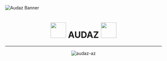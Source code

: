
<img style="display: flex; justify-content: center;" src="https://i.pinimg.com/736x/59/d4/32/59d4324bc5d5d634be85ad5b278af123.jpg" alt="Audaz Banner"/>
<h1 align="center"><img src="https://media.tenor.com/9Hiuq_uczMcAAAAj/counting-money-trouble.gif" width=50> AUDAZ <img src="https://media.tenor.com/9Hiuq_uczMcAAAAj/counting-money-trouble.gif" width=50></h1>

---

<p align="center"> <img src="https://komarev.com/ghpvc/?username=audaz-az&label=Profile%20views&color=0e75b6&style=flat" alt="audaz-az" /> </p>
